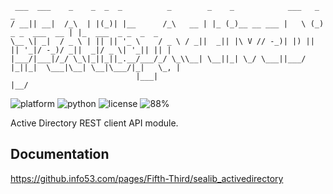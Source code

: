      ___  ___    _    _  _  _          _        _    _            ___   _                _                   
    / __|| __|  /_\  | |(_)| |__      /_\   __ | |_ (_)__ __ ___ |   \ (_) _ _  ___  __ | |_  ___  _ _  _  _ 
    \__ \| _|  / _ \ | || || '_ \    / _ \ / _||  _|| |\ V // -_)| |) || || '_|/ -_)/ _||  _|/ _ \| '_|| || |
    |___/|___|/_/ \_\|_||_||_.__/___/_/ \_\\__| \__||_| \_/ \___||___/ |_||_|  \___|\__| \__|\___/|_|   \_, |
                                |___|                                                                   |__/ 
![platform](https://img.shields.io/badge/platform-Linux-blue.svg)
![python](https://img.shields.io/badge/python-3.7%2B-blue.svg)
![license](https://img.shields.io/badge/license-Proprietary-red.svg)
![88%](https://img.shields.io/badge/coverage-88%25-yellowgreen.svg)

Active Directory REST client API module.

## Documentation
https://github.info53.com/pages/Fifth-Third/sealib_activedirectory

